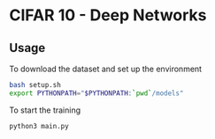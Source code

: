 # CIFAR 10 - Deep Networks

## Usage

To download the dataset and set up the environment
```bash
bash setup.sh
export PYTHONPATH="$PYTHONPATH:`pwd`/models"    
```

To start the training
```python
python3 main.py
```